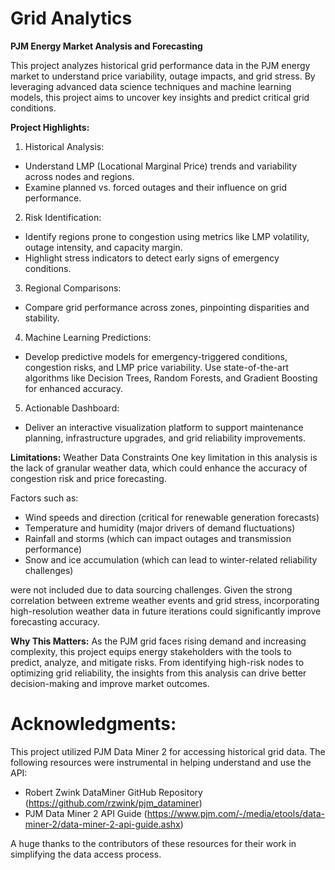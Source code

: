 # Grid Analytics

**PJM Energy Market Analysis and Forecasting**

This project analyzes historical grid performance data in the PJM energy market to understand price variability, outage impacts, and grid stress. By leveraging advanced data science techniques and machine learning models, this project aims to uncover key insights and predict critical grid conditions.


**Project Highlights:**
1. Historical Analysis:
- Understand LMP (Locational Marginal Price) trends and variability across nodes and regions.
- Examine planned vs. forced outages and their influence on grid performance.

2. Risk Identification:
- Identify regions prone to congestion using metrics like LMP volatility, outage intensity, and capacity margin.
- Highlight stress indicators to detect early signs of emergency conditions.

3. Regional Comparisons:
- Compare grid performance across zones, pinpointing disparities and stability.

4. Machine Learning Predictions:
- Develop predictive models for emergency-triggered conditions, congestion risks, and LMP price variability.
Use state-of-the-art algorithms like Decision Trees, Random Forests, and Gradient Boosting for enhanced accuracy.

5. Actionable Dashboard:
- Deliver an interactive visualization platform to support maintenance planning, infrastructure upgrades, and grid reliability improvements.

**Limitations:** Weather Data Constraints
One key limitation in this analysis is the lack of granular weather data, which could enhance the accuracy of congestion risk and price forecasting. 

Factors such as:

- Wind speeds and direction (critical for renewable generation forecasts)
- Temperature and humidity (major drivers of demand fluctuations)
- Rainfall and storms (which can impact outages and transmission performance)
- Snow and ice accumulation (which can lead to winter-related reliability challenges)
  
were not included due to data sourcing challenges. Given the strong correlation between extreme weather events and grid stress, incorporating high-resolution weather data in future iterations could significantly improve forecasting accuracy.


**Why This Matters:**
As the PJM grid faces rising demand and increasing complexity, this project equips energy stakeholders with the tools to predict, analyze, and mitigate risks. From identifying high-risk nodes to optimizing grid reliability, the insights from this analysis can drive better decision-making and improve market outcomes.

# Acknowledgments:
This project utilized PJM Data Miner 2 for accessing historical grid data. The following resources were instrumental in helping understand and use the API:

- Robert Zwink DataMiner GitHub Repository (https://github.com/rzwink/pjm_dataminer)
- PJM Data Miner 2 API Guide (https://www.pjm.com/-/media/etools/data-miner-2/data-miner-2-api-guide.ashx)

A huge thanks to the contributors of these resources for their work in simplifying the data access process.



